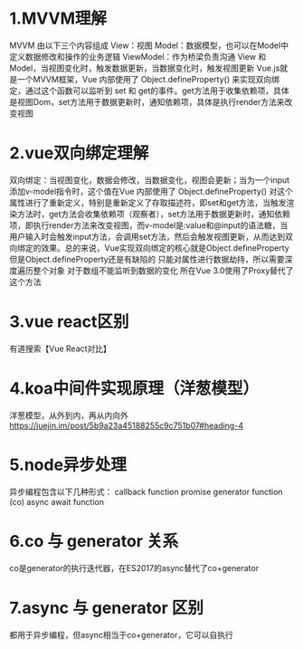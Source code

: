 # 1.MVVM理解
MVVM 由以下三个内容组成
View：视图
Model：数据模型，也可以在Model中定义数据修改和操作的业务逻辑
ViewModel：作为桥梁负责沟通 View 和 Model，当视图变化时，触发数据更新，当数据变化时，触发视图更新
Vue.js就是一个MVVM框架，Vue 内部使用了 Object.defineProperty() 来实现双向绑定，通过这个函数可以监听到 set 和 get的事件。get方法用于收集依赖项，具体是视图Dom，set方法用于数据更新时，通知依赖项，具体是执行render方法来改变视图
# 2.vue双向绑定理解
双向绑定：当视图变化，数据会修改，当数据变化，视图会更新；当为一个input添加v-model指令时，这个值在Vue 内部使用了 Object.defineProperty() 对这个属性进行了重新定义，特别是重新定义了存取描述符，即set和get方法，当触发渲染方法时，get方法会收集依赖项（观察者），set方法用于数据更新时，通知依赖项，即执行render方法来改变视图，而v-model是:value和@input的语法糖，当用户输入时会触发input方法，会调用set方法，然后会触发视图更新，从而达到双向绑定的效果。总的来说，Vue实现双向绑定的核心就是Object.defineProperty
但是Object.defineProperty还是有缺陷的
只能对属性进行数据劫持，所以需要深度遍历整个对象
对于数组不能监听到数据的变化
所在Vue 3.0使用了Proxy替代了这个方法
# 3.vue react区别
有道搜索【Vue React对比】

# 4.koa中间件实现原理（洋葱模型）
洋葱模型，从外到内，再从内向外
https://juejin.im/post/5b9a23a45188255c9c751b07#heading-4

# 5.node异步处理
异步编程包含以下几种形式：
callback function
promise
generator function (co)
async await function

# 6.co 与 generator 关系
co是generator的执行迭代器，在ES2017的async替代了co+generator
# 7.async 与 generator 区别
都用于异步编程，但async相当于co+generator，它可以自执行

